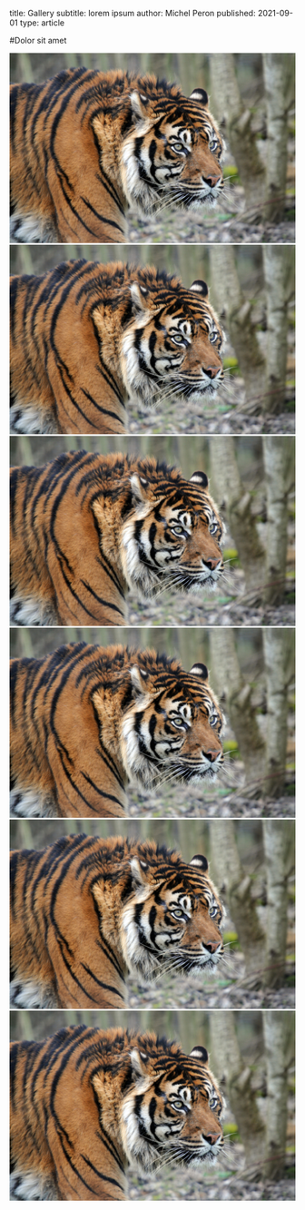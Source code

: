 title: Gallery
subtitle: lorem ipsum
author: Michel Peron
published: 2021-09-01
type: article


#Dolor sit amet 

![alt](/static/img/img.jpg)
![alt](/static/img/img.jpg)
![alt](/static/img/img.jpg)
![alt](/static/img/img.jpg)
![alt](/static/img/img.jpg)
![alt](/static/img/img.jpg)


